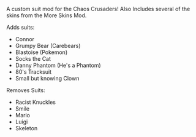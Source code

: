 A custom suit mod for the Chaos Crusaders! Also Includes several of the skins from the More Skins Mod.

Adds suits:
- Connor
- Grumpy Bear (Carebears)
- Blastoise (Pokemon)
- Socks the Cat
- Danny Phantom (He's a Phantom)
- 80's Tracksuit
- Small but knowing Clown


Removes Suits:
- Racist Knuckles
- Smile
- Mario
- Luigi
- Skeleton
